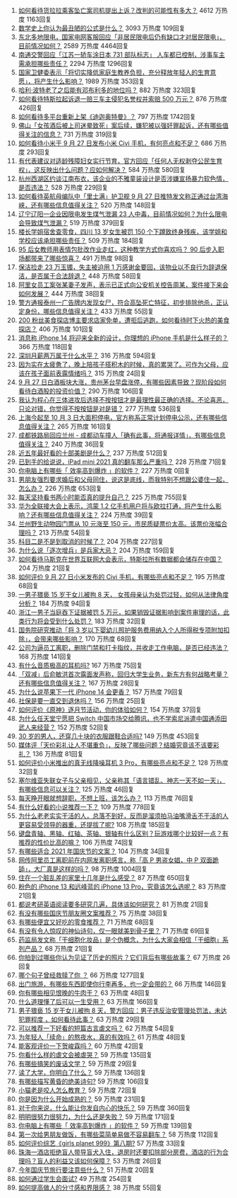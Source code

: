 1. [如何看待货拉拉乘客坠亡案司机提出上诉？改判的可能性有多大？](https://www.zhihu.com/question/489428953) 4612 万热度 1163回复
1. [数学史上你认为最丑陋的公式是什么？](https://www.zhihu.com/question/21400777) 3093 万热度 109回复
1. [东北多地限电，国家电网客服回应「非居民限电后仍有缺口才对居民限电」，目前情况如何？](https://www.zhihu.com/question/489134032) 2589 万热度 4464回复
1. [南通交警回应「江苏一轿车涂日本 731 部队标志」 人车都已控制，涉事车主需承担哪些责任？](https://www.zhihu.com/question/489327788) 2294 万热度 1296回复
1. [国家卫健委表示「将切实降低家庭生教养负担，充分释放年轻人的生育意愿」，将产生什么影响？](https://www.zhihu.com/question/489359595) 1989 万热度 353回复
1. [哈利·波特老了之后能有邓布利多的地位吗？](https://www.zhihu.com/question/338687999) 882 万热度 323回复
1. [如何看待特斯拉起诉退一赔三车主侵犯名誉权并索赔 500 万元？](https://www.zhihu.com/question/489162146) 876 万热度 426回复
1. [如何看待多平台重新上架《迪迦奥特曼》？](https://www.zhihu.com/question/489357416) 797 万热度 1742回复
1. [佛山「女孩酒后被上司迷晕致死」案后续，嫌犯被以强奸罪起诉，还有哪些值得关注的信息？](https://www.zhihu.com/question/489252940) 731 万热度 319回复
1. [如何看待小米于 9 月 27 日发布小米 Civi 手机，有何亮点和不足？](https://www.zhihu.com/question/489317699) 686 万热度 293回复
1. [有代表建议对适龄残障妇女实行节育，官方回应「任何人无权剥夺公民生育权」，这反映出什么问题？应如何解决？](https://www.zhihu.com/question/489103147) 584 万热度 580回复
1. [杭州西湖区约谈江南布衣，该企业的不雅童装设计是否涉嫌宣扬暴力软色情，是否违法？](https://www.zhihu.com/question/488803121) 528 万热度 229回复
1. [如何看待英航母编队中「里士满」护卫舰 9 月 27 日推特发文称正通过台湾海峡，还有哪些信息值得关注？](https://www.zhihu.com/question/489290839) 520 万热度 148回复
1. [辽宁辽阳一企业因限电发生煤气泄漏 23 人中毒，目前情况如何？为什么限电会导致煤气泄漏？](https://www.zhihu.com/question/489258431) 519 万热度 379回复
1. [楼长学姐宿舍查零食，四川 13 岁女生被罚 150 个下蹲致终身残疾，该学姐和学校应该承担哪些责任？](https://www.zhihu.com/question/489148223) 509 万热度 184回复
1. [95 后女教师用表情包批改作业走红，这种教学方式你喜欢吗？ 90 后步入职场都带来了哪些惊喜？](https://www.zhihu.com/question/489291385) 491 万热度 98回复
1. [保洁捡走 23 万玉镯，失主被迫用 1 万感谢金要回，该物业以不良行为辞退保洁，是否属于合法辞退？](https://www.zhihu.com/question/489246171) 448 万热度 58回复
1. [阿里女员工案张某妻子发声，表示已正式向公安机关控告周某，案件接下来会如何发展？](https://www.zhihu.com/question/489396004) 444 万热度 38回复
1. [警方通报泰州一广告牌内发现女尸，符合高坠死亡特征，初步排除他杀，正认定身份，哪些信息值得关注？](https://www.zhihu.com/question/489246280) 433 万热度 55回复
1. [200 粉丝美食探店博主要求店家免单，遭拒后逃跑，如何看待时下火热的美食探店？](https://www.zhihu.com/question/489081435) 406 万热度 101回复
1. [消息称 iPhone 14 将迎来全新的设计，你理想的 iPhone 手机是什么样子的？](https://www.zhihu.com/question/489277226) 366 万热度 118回复
1. [深圳月薪两万属于什么水平？](https://www.zhihu.com/question/361776418) 316 万热度 594回复
1. [因为实在太疲惫了，晚上陪孩子搭积木的时候，真的累哭了。可作为父母，应该在孩子面前表露情绪吗？](https://www.zhihu.com/question/487649558) 315 万热度 24回复
1. [9 月 27 日白酒板块大涨，贵州茅台早盘涨停，有哪些因素导致？现阶段如何看待白酒股的投资价值？](https://www.zhihu.com/question/489279898) 290 万热度 106回复
1. [我认为程心在三体进攻后选择不按按钮才是最理性最正确的选择。不论喜恶，只论对错，你觉得不按按钮是对是错？](https://www.zhihu.com/question/313151101) 277 万热度 536回复
1. [上海今起至 10 月 3 日大面积停电，官方称系正常计划停电公示，还有哪些信息值得关注？](https://www.zhihu.com/question/489318861) 265 万热度 161回复
1. [成都铁路局回应兰州 - 成都动车撞人「确有此事，将通报详情」，有哪些信息值得关注？](https://www.zhihu.com/question/489369725) 240 万热度 36回复
1. [近五年最好看的十部美剧是什么？](https://www.zhihu.com/question/26348231) 237 万热度 512回复
1. [已到手的给说说，iPad mini 2021 真的翻车那么严重吗？](https://www.zhihu.com/question/488911682) 228 万热度 71回复
1. [你电脑上有哪些「 效率高到爆炸 」的软件？](https://www.zhihu.com/special/1416411384276369408) 227 万热度 0回复
1. [男朋友强烈要求婚后和父母同住，说这是底线，而我特别不想跟公婆住一起，怎么办？](https://www.zhihu.com/question/308129304) 226 万热度 653回复
1. [每天坚持看书两小时能否真的提升自己？](https://www.zhihu.com/question/451546101) 225 万热度 755回复
1. [华为全联接大会上表示，鸿蒙 1.2 亿手机用户将与欧拉打通，将产生什么影响？还有哪些信息值得关注？](https://www.zhihu.com/question/489064401) 224 万热度 39回复
1. [兰州野生动物园门票从 10 元涨至 150 元，市民质疑票价太高。该票价涨幅合理吗？](https://www.zhihu.com/question/489137599) 213 万热度 54回复
1. [科目二是不是到取消的时候了？](https://www.zhihu.com/question/488451660) 204 万热度 227回复
1. [为什么说「逐次增兵」是兵家大忌？](https://www.zhihu.com/question/487802684) 204 万热度 159回复
1. [如何看待马斯克在世界互联网大会表示，特斯拉所有数据都会储存在中国？](https://www.zhihu.com/question/489085133) 204 万热度 21回复
1. [如何评价 9 月 27 日小米发布的 Civi 手机，有哪些亮点和不足？](https://www.zhihu.com/question/489310482) 195 万热度 68回复
1. [一男子猥亵 15 岁干女儿被拘 8 天， 女孩母亲认为处罚过轻，如何从法律角度分析？](https://www.zhihu.com/question/489059182) 184 万热度 94回复
1. [浙江一男子当庭吞下证据被罚 5 万元，如果销毁证据影响到案件审理的话，此类行为将会受到什么处罚？](https://www.zhihu.com/question/489287540) 183 万热度 32回复
1. [国务院研究推动「将 3 岁以下婴幼儿照护服务费用纳入个人所得税专项附加扣除」，会带来哪些影响？](https://www.zhihu.com/question/489263490) 170 万热度 68回复
1. [公司为逼员工离职，删除门禁和打卡指纹，并收走工作电脑，是否已经违法？](https://www.zhihu.com/question/458446577) 168 万热度 141回复
1. [有什么音质极高的耳机吗?](https://www.zhihu.com/question/421327934) 167 万热度 75回复
1. [「双减」后俞敏洪首次露面发声称，回归大学生业务，新东方有何战略考量？还有哪些信息值得关注？](https://www.zhihu.com/question/489244809) 167 万热度 28回复
1. [为什么说苹果下一代 iPhone 14 会更香？](https://www.zhihu.com/question/487142561) 157 万热度 79回复
1. [社保是要一直交到退休吗？](https://www.zhihu.com/question/339980560) 156 万热度 25回复
1. [如何评价《原神》逐月节活动，你的体验如何？](https://www.zhihu.com/question/489263962) 154 万热度 37回复
1. [为什么任天堂宁愿把 Switch 中国市场交给腾讯，也不学索尼派遣中国通添田武人来经营？](https://www.zhihu.com/question/481979078) 152 万热度 52回复
1. [30 岁的男人，还穿几十块的衣服跟鞋合适吗?](https://www.zhihu.com/question/477706417) 149 万热度 453回复
1. [媒体评「天价彩礼让人不堪重负」，反映了哪些问题？结婚究竟该不该要彩礼？](https://www.zhihu.com/question/488694230) 136 万热度 81回复
1. [如何评价小米推出的真无线降噪耳机 3 Pro，有哪些亮点和不足？](https://www.zhihu.com/question/489334300) 128 万热度 32回复
1. [塞尔维亚失联女子与父亲相见，父亲称其「语言错乱、神志一天不如一天」，有哪些信息可以关注？](https://www.zhihu.com/question/489421956) 125 万热度 46回复
1. [每天睁开眼就想辞职，不想上班，该怎么办？](https://www.zhihu.com/question/424373200) 113 万热度 76回复
1. [有什么好看的小说推荐一下？](https://www.zhihu.com/question/334449041) 109 万热度 778回复
1. [为什么老老实实干活的人，总落不到好，反而是溜须拍马油嘴滑舌不干活的人更容易受领导的器重，还提拔了呢?](https://www.zhihu.com/question/481739887) 108 万热度 185回复
1. [键盘青轴、黑轴、红轴、茶轴、银轴有什么区别？玩游戏哪个比较好一点？有推荐的性价比高的嘛？](https://www.zhihu.com/question/324433964) 106 万热度 74回复
1. [有哪些适合 2021 年国庆节的文案？](https://www.zhihu.com/question/488148060) 104 万热度 34回复
1. [网传阿里员工离职前在内网发离职感言，称「高 P 男盗女娼，中 P 双面跪舔」，大厂真是这样的吗？](https://www.zhihu.com/question/489084704) 98 万热度 1004回复
1. [住在一个脏乱差的家里十几年是什么感受？](https://www.zhihu.com/question/47639633) 87 万热度 650回复
1. [粉色的 iPhone 13 和远峰蓝的 iPhone 13 Pro，究竟该怎么选呢？](https://www.zhihu.com/question/487009320) 83 万热度 21回复
1. [都说考研英语阅读要多研究几遍，具体该如何研究？](https://www.zhihu.com/question/489260303) 81 万热度 21回复
1. [有没有哪些国庆节朋友圈文案推荐？](https://www.zhihu.com/question/488226910) 75 万热度 38回复
1. [有哪些便宜又好吃的零食推荐？](https://www.zhihu.com/question/477656485) 71 万热度 68回复
1. [有没有令人惊叹的神仙诗句，仅一眼就美到骨子里？](https://www.zhihu.com/question/450860773) 71 万热度 69回复
1. [药监局发文称「干细胞化妆品」是个伪概念，为什么大家会相信「干细胞」系列产品？](https://www.zhihu.com/question/486628198) 68 万热度 21回复
1. [你拍到过哪些你认为见证了历史的照片？它们背后有哪些故事？](https://www.zhihu.com/question/487009709) 67 万热度 26回复
1. [哪个句子曾经救赎了你 ？](https://www.zhihu.com/question/453706577) 66 万热度 1277回复
1. [出门旅游，有哪些东西即使你行李再多，也一定会带的？](https://www.zhihu.com/question/487830615) 66 万热度 146回复
1. [你有哪些相见恨晚的牛肉干？](https://www.zhihu.com/question/37698504) 63 万热度 48回复
1. [什么道理懂了后可以一生受用？](https://www.zhihu.com/question/456002135) 63 万热度 166回复
1. [男子猥亵 15 岁干女儿被拘 8 天，警方回应：男子违反治安管理处罚法，未达犯罪程度 ，如何看待此事？](https://www.zhihu.com/question/489070593) 63 万热度 29回复
1. [可以推荐一下好看的短篇古言虐文吗？](https://www.zhihu.com/question/465471954) 62 万热度 54回复
1. [为年轻人「续命」的熬夜水，真的有效吗？](https://www.zhihu.com/question/488734948) 61 万热度 48回复
1. [能客观评价一下贺峻霖吗？](https://www.zhihu.com/question/476854335) 60 万热度 42回复
1. [你看什么样的虐文会被虐哭？](https://www.zhihu.com/question/375478657) 59 万热度 135回复
1. [有哪些搞笑的废话文学？](https://www.zhihu.com/question/482233311) 59 万热度 29回复
1. [读了大学，你明白了什么？](https://www.zhihu.com/question/480777262) 59 万热度 136回复
1. [有哪些描写黄昏的绝美诗句?](https://www.zhihu.com/question/351955708) 59 万热度 106回复
1. [小猫老是咬人怎么教育？](https://www.zhihu.com/question/358028355) 59 万热度 72回复
1. [你是因为什么开始成熟的？](https://www.zhihu.com/question/478209370) 59 万热度 231回复
1. [对于你来说，什么能让你发自内心的快乐？](https://www.zhihu.com/question/483885629) 59 万热度 360回复
1. [明明很努力很努力，为什么还是失败？](https://www.zhihu.com/question/483320295) 59 万热度 171回复
1. [你电脑上有哪些「 效率高到爆炸 」的软件？](https://www.zhihu.com/question/479531888) 59 万热度 139回复
1. [第一次给男朋友做饭，有哪些菜简单易做不容易翻车？](https://www.zhihu.com/question/488715554) 58 万热度 112回复
1. [如何评价综艺《girls planet 999》第八期?](https://www.zhihu.com/question/488771775) 57 万热度 33回复
1. [珠海一酒店拒绝盲人带导盲犬入住，退房时还要扣除部分房费，酒店的行为合理吗？盲人的利益又该如何保障？](https://www.zhihu.com/question/489357291) 53 万热度 26回复
1. [今年国庆节旅行要注意些什么？](https://www.zhihu.com/question/486739931) 51 万热度 20回复
1. [如何通过学生会面试?](https://www.zhihu.com/question/26195380) 49 万热度 254回复
1. [如何提高做人的分寸感和界限感？](https://www.zhihu.com/question/30959312) 38 万热度 55回复